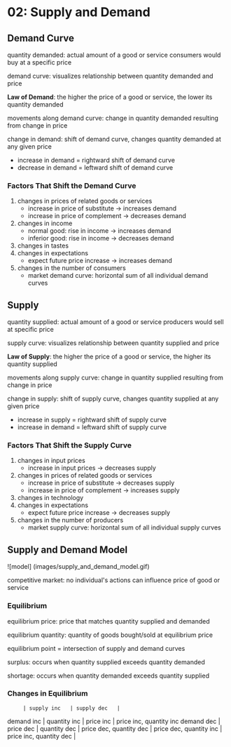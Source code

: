 # 02: Supply and Demand

## Demand Curve 

quantity demanded: actual amount of a good or service consumers would buy at a specific price 
 
demand curve: visualizes relationship between quantity demanded and price  

**Law of Demand**: the higher the price of a good or service, the lower its quantity demanded

movements along demand curve: change in quantity demanded resulting from change in price  

change in demand: shift of demand curve, changes quantity demanded at any given price
- increase in demand = rightward shift of demand curve
- decrease in demand = leftward shift of demand curve

### Factors That Shift the Demand Curve 
1. changes in prices of related goods or services  
	* increase in price of substitute -> increases demand
	* increase in price of complement -> decreases demand
2. changes in income
	* normal good: rise in income -> increases demand
	* inferior good: rise in income -> decreases demand
3. changes in tastes
4. changes in expectations
	* expect future price increase -> increases demand
5. changes in the number of consumers
	* market demand curve: horizontal sum of all individual demand curves 

## Supply

quantity supplied: actual amount of a good or service producers would sell at specific price

supply curve: visualizes relationship between quantity supplied and price

**Law of Supply**: the higher the price of a good or service, the higher its quantity supplied

movements along supply curve: change in quantity supplied resulting from change in price

change in supply: shift of supply curve, changes quantity supplied at any given price
* increase in supply = rightward shift of supply curve
* increase in demand = leftward shift of supply curve

### Factors That Shift the Supply Curve
1. changes in input prices
	* increase in input prices -> decreases supply
2. changes in prices of related goods or services
	* increase in price of substitute -> decreases supply
	* increase in price of complement -> increases supply
3. changes in technology
4. changes in expectations
	* expect future price increase -> decreases supply 
5. changes in the number of producers
	* market supply curve: horizontal sum of all individual supply curves

## Supply and Demand Model

![model] (images/supply_and_demand_model.gif)

competitive market: no individual's actions can influence price of good or service

### Equilibrium

equilibrium price: price that matches quantity supplied and demanded

equilibrium quantity: quantity of goods bought/sold at equilibrium price

equilibrium point = intersection of supply and demand curves

surplus: occurs when quantity supplied exceeds quantity demanded

shortage: occurs when quantity demanded exceeds quantity supplied

### Changes in Equilibrium

 	     | supply inc   | supply dec   | 
 demand inc | quantity inc | price inc	   | price inc, quantity inc 
 demand dec | price dec    | quantity dec | price dec, quantity dec 
	     | price dec, quantity inc | price inc, quantity dec |
